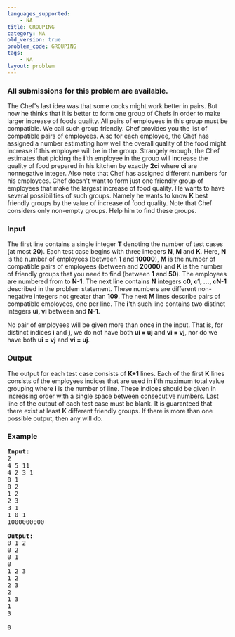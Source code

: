 ```yaml
---
languages_supported:
    - NA
title: GROUPING
category: NA
old_version: true
problem_code: GROUPING
tags:
    - NA
layout: problem
---
```

###  All submissions for this problem are available. 

 The Chef's last idea was that some cooks might work better in pairs. But now he thinks that it is better to form one group of Chefs in order to make larger increase of foods quality. All pairs of employees in this group must be compatible. We call such group friendly. Chef provides you the list of compatible pairs of employees. Also for each employee, the Chef has assigned a number estimating how well the overall quality of the food might increase if this employee will be in the group. Strangely enough, the Chef estimates that picking the **i**'th employee in the group will increase the quality of food prepared in his kitchen by exactly **2ci** where  **ci** are nonnegative integer. Also note that Chef has assigned different numbers for his employees. Chef doesn't want to form just one friendly group of employees that make the largest increase of food quality. He wants to have several possibilities of such groups. Namely he wants to know **K** best friendly groups by the value of increase of food quality. Note that Chef considers only non-empty groups. Help him to find these groups.

### Input

 The first line contains a single integer **T** denoting the number of test cases (at most **20**). Each test case begins with three integers **N**, **M** and **K**. Here, **N** is the number of employees (between **1** and **10000**), **M** is the number of compatible pairs of employees (between  and **20000**) and **K** is the number of friendly groups that you need to find (between **1** and **50**). The employees are numbered from  to **N-1**. The next line contains **N** integers  **c0, c1, ..., cN-1**  described in the problem statement. These numbers are different non-negative integers not greater than **109**. The next **M** lines describe pairs of compatible employees, one per line. The **i**'th such line contains two distinct integers **ui, vi** between  and **N-1**.

 No pair of employees will be given more than once in the input. That is, for distinct indices **i** and **j**, we do not have both **ui = uj** and **vi = vj**, nor do we have both **ui = vj** and **vi = uj**.

### Output

 The output for each test case consists of **K+1** lines. Each of the first **K** lines consists of the employees indices that are used in **i**'th maximum total value grouping where **i** is the number of line. These indices should be given in increasing order with a single space between consecutive numbers. Last line of the output of each test case must be blank. It is guaranteed that there exist at least **K** different friendly groups. If there is more than one possible output, then any will do.

### Example

<pre>
<b>Input:</b>
2
4 5 11
4 2 3 1
0 1
0 2
1 2
2 3
3 1
1 0 1
1000000000

<b>Output:</b>
0 1 2
0 2
0 1
0
1 2 3
1 2
2 3
2
1 3
1
3

0


</pre>